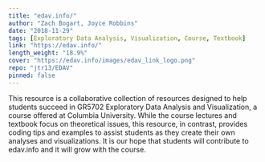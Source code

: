 ```yaml
---
title: "edav.info/"
author: "Zach Bogart, Joyce Robbins"
date: "2018-11-29"
tags: [Exploratory Data Analysis, Visualization, Course, Textbook]
link: "https://edav.info/"
length_weight: "18.9%"
cover: "https://edav.info/images/edav_link_logo.png"
repo: "jtr13/EDAV"
pinned: false
---
```


This resource is a collaborative collection of resources designed to help students succeed in GR5702 Exploratory Data Analysis and Visualization, a course offered at Columbia University. While the course lectures and textbook focus on theoretical issues, this resource, in contrast, provides coding tips and examples to assist students as they create their own analyses and visualizations. It is our hope that students will contribute to edav.info and it will grow with the course.
